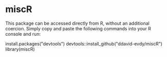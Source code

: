 # miscR

This package can be accessed directly from R, without an additional coercion.
Simply copy and paste the following commands into your R console and run:

install.packages("devtools")
devtools::install_github("ddavid-evdy/miscR")
library(miscR)
